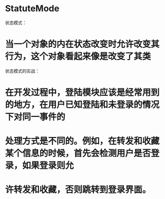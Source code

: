 # StatuteMode
状态模式：
#  当一个对象的内在状态改变时允许改变其行为，这个对象看起来像是改变了其类
状态模式的实战：
# 在开发过程中，登陆模块应该是经常用到的地方，在用户已知登陆和未登录的情况下对同一事件的
# 处理方式是不同的。例如，在转发和收藏某个信息的时候，首先会检测用户是否登录，如果登录则允
# 许转发和收藏，否则跳转到登录界面。

